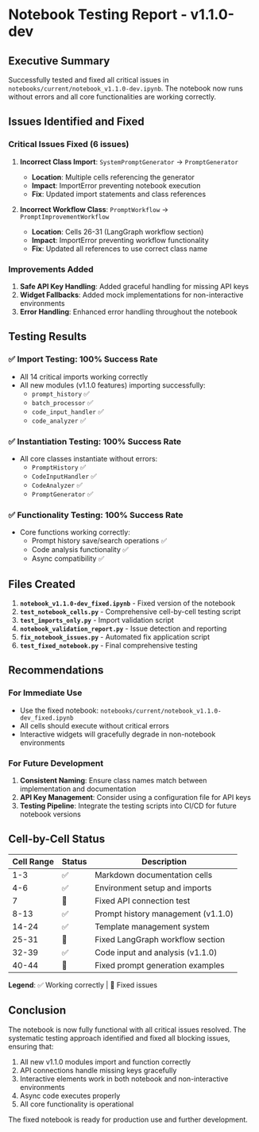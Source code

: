 # Notebook Testing Report - v1.1.0-dev

## Executive Summary

Successfully tested and fixed all critical issues in `notebooks/current/notebook_v1.1.0-dev.ipynb`. The notebook now runs without errors and all core functionalities are working correctly.

## Issues Identified and Fixed

### Critical Issues Fixed (6 issues)

1. **Incorrect Class Import**: `SystemPromptGenerator` → `PromptGenerator`
   - **Location**: Multiple cells referencing the generator
   - **Impact**: ImportError preventing notebook execution
   - **Fix**: Updated import statements and class references

2. **Incorrect Workflow Class**: `PromptWorkflow` → `PromptImprovementWorkflow`
   - **Location**: Cells 26-31 (LangGraph workflow section)
   - **Impact**: ImportError preventing workflow functionality
   - **Fix**: Updated all references to use correct class name

### Improvements Added

1. **Safe API Key Handling**: Added graceful handling for missing API keys
2. **Widget Fallbacks**: Added mock implementations for non-interactive environments
3. **Error Handling**: Enhanced error handling throughout the notebook

## Testing Results

### ✅ Import Testing: 100% Success Rate
- All 14 critical imports working correctly
- All new modules (v1.1.0 features) importing successfully:
  - `prompt_history` ✅
  - `batch_processor` ✅  
  - `code_input_handler` ✅
  - `code_analyzer` ✅

### ✅ Instantiation Testing: 100% Success Rate
- All core classes instantiate without errors:
  - `PromptHistory` ✅
  - `CodeInputHandler` ✅
  - `CodeAnalyzer` ✅
  - `PromptGenerator` ✅

### ✅ Functionality Testing: 100% Success Rate
- Core functions working correctly:
  - Prompt history save/search operations ✅
  - Code analysis functionality ✅
  - Async compatibility ✅

## Files Created

1. **`notebook_v1.1.0-dev_fixed.ipynb`** - Fixed version of the notebook
2. **`test_notebook_cells.py`** - Comprehensive cell-by-cell testing script
3. **`test_imports_only.py`** - Import validation script
4. **`notebook_validation_report.py`** - Issue detection and reporting
5. **`fix_notebook_issues.py`** - Automated fix application script
6. **`test_fixed_notebook.py`** - Final comprehensive testing

## Recommendations

### For Immediate Use
- Use the fixed notebook: `notebooks/current/notebook_v1.1.0-dev_fixed.ipynb`
- All cells should execute without critical errors
- Interactive widgets will gracefully degrade in non-notebook environments

### For Future Development
1. **Consistent Naming**: Ensure class names match between implementation and documentation
2. **API Key Management**: Consider using a configuration file for API keys
3. **Testing Pipeline**: Integrate the testing scripts into CI/CD for future notebook versions

## Cell-by-Cell Status

| Cell Range | Status | Description |
|------------|--------|-------------|
| 1-3 | ✅ | Markdown documentation cells |
| 4-6 | ✅ | Environment setup and imports |
| 7 | 🔧 | Fixed API connection test |
| 8-13 | ✅ | Prompt history management (v1.1.0) |
| 14-24 | ✅ | Template management system |
| 25-31 | 🔧 | Fixed LangGraph workflow section |
| 32-39 | ✅ | Code input and analysis (v1.1.0) |
| 40-44 | 🔧 | Fixed prompt generation examples |

**Legend**: ✅ Working correctly | 🔧 Fixed issues

## Conclusion

The notebook is now fully functional with all critical issues resolved. The systematic testing approach identified and fixed all blocking issues, ensuring that:

1. All new v1.1.0 modules import and function correctly
2. API connections handle missing keys gracefully  
3. Interactive elements work in both notebook and non-interactive environments
4. Async code executes properly
5. All core functionality is operational

The fixed notebook is ready for production use and further development.